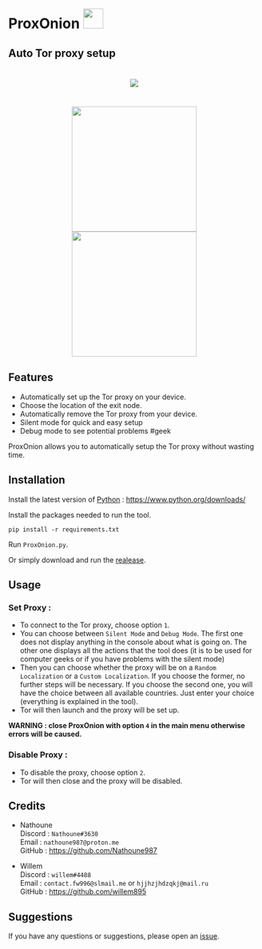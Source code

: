 # ProxOnion <img src="https://i.imgur.com/UQmceDZ.png" width="40">
## Auto Tor proxy setup


<h1 align="center">
<a href="https://github.com/Nathoune987/ProxOnion"><img src="https://i.imgur.com/q5ivzPH.png"></a>
</h1>

<h1 align="center">
<a href="https://github.com/Nathoune987/ProxOnion/archive/refs/heads/main.zip"><img src="https://i.imgur.com/hD4hD2c.png" width="250"></a>
<a href="https://github.com/Nathoune987/ProxOnion/releases/tag/ProxOnion_v1.0"><img src="https://i.imgur.com/c6i4Era.png" width="250"></a>
</h1>

## Features

- Automatically set up the Tor proxy on your device.
- Choose the location of the exit node.
- Automatically remove the Tor proxy from your device.
- Silent mode for quick and easy setup
- Debug mode to see potential problems #geek

ProxOnion allows you to automatically setup the Tor proxy without wasting time.

## Installation

Install the latest version of [Python](https://www.python.org/downloads/) : https://www.python.org/downloads/

Install the packages needed to run the tool.

```
pip install -r requirements.txt
```

Run `ProxOnion.py`.

Or simply download and run the [realease](https://github.com/Nathoune987/ProxOnion/releases/tag/ProxOnion_v1.0).

## Usage

### Set Proxy :

- To connect to the Tor proxy, choose option `1`.  
- You can choose between `Silent Mode` and `Debug Mode`. The first one does not display anything in the console about what is going on. The other one displays all the actions that the tool does (it is to be used for computer geeks or if you have problems with the silent mode)
- Then you can choose whether the proxy will be on a `Random Localization` or a `Custom Localization`. If you choose the former, no further steps will be necessary. If you choose the second one, you will have the choice between all available countries. Just enter your choice (everything is explained in the tool).
- Tor will then launch and the proxy will be set up.

 **WARNING : close ProxOnion with option `4` in the main menu otherwise errors will be caused.**

### Disable Proxy :

- To disable the proxy, choose option `2`.
- Tor will then close and the proxy will be disabled.


## Credits

- Nathoune<br>
    Discord : `Nathoune#3630`<br>
    Email : `nathoune987@proton.me`<br>
    GitHub : https://github.com/Nathoune987

- Willem<br>
    Discord : `willem#4488`<br>
    Email : `contact.fw996@slmail.me` or `hjjhzjhdzqkj@mail.ru`<br>
    GitHub : https://github.com/willem895


## Suggestions

If you have any questions or suggestions, please open an [issue](https://github.com/Nathoune987/ProxOnion/issues). 
